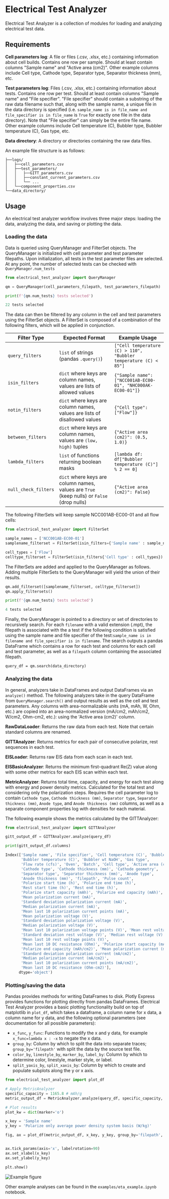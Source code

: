 # Electrical Test Analyzer

Electrical Test Analyzer is a collection of modules for loading and analyzing electrical test data.


## Requirements


**Cell parameters log**: A file or files (.csv, .xlsx, etc.) containing information about cell builds. Contains one row per sample. Should at least contain columns "Sample name" and "Active area (cm2)". Other example columns include Cell type, Cathode type, Separator type, Separator thickness (mm), etc.

**Test parameters log**: Files (.csv, .xlsx, etc.) containing information about tests. Contains one row per test. Should at least contain columns "Sample name" and "File specifier". "File specifier" should contain a substring of the raw data filename such that, along with the sample name, a unique file in the data directory is specified (i.e. `sample_name is in file_name and file_specifier is in file_name` is `True` for exactly one file in the data directory). Note that "File specifier" can simply be the entire file name. Other example columns include Cell temperature (C), Bubbler type, Bubbler temperature (C), Gas type, etc.

**Data directory**: A directory or directories containing the raw data files.

An example file structure is as follows:
```
├──logs/
│   ├──cell_parameters.csv
│   ├──test_parameters/
│   │   ├──GITT_parameters.csv
│   │   ├──constant_current_parameters.csv
│   │   └── ...
│   └──component_properties.csv
└──data_directory/
```

## Usage

An electrical test analyzer workflow involves three major steps: loading the data, analyzing the data, and saving or plotting the data.

### Loading the data

Data is queried using QueryManager and FilterSet objects. The QueryManager is initialized with cell parameter and test parameter filepaths. Upon initialization, all tests in the test parameter files are selected. At any point, the number of selected tests can be checked with `QueryManager.num_tests`

```python
from electrical_test_analyzer import QueryManager

qm = QueryManager(cell_parameters_filepath, test_parameters_filepath)

print(f'{qm.num_tests} tests selected')

22 tests selected
```

The data can then be filtered by any column in the cell and test parameters using the FilterSet objects. A FilterSet is composed of a combination of the following filters, which will be applied in conjunction.

| Filter Type          | Expected Format                        | Example Usage                                     |
|----------------------|----------------------------------------|---------------------------------------------------|
| `query_filters`      | `list` of strings (pandas `.query()`)  | `["Cell temperature (C) > 110", "Bubbler temperature (C) < 85"]`|
| `isin_filters`       | `dict` where keys are column names, values are lists of allowed values | `{"Sample name": ["NCC001AB-EC00-01", "NHC000AK-EC00-01"]}`|
| `notin_filters`      | `dict` where keys are column names, values are lists of disallowed values | `{"Cell type": ["Flow"]}`|
| `between_filters`    | `dict` where keys are column names, values are `(low, high)` tuples | `{"Active area (cm2)": (0.5, 1.0)}`|
| `lambda_filters`     | `list` of functions returning boolean masks | `[lambda df: df["Bubbler temperature (C)"] % 2 == 0]`|
| `null_check_filters` | `dict` where keys are column names, values are `True` (keep nulls) or `False` (drop nulls) | `{"Active area (cm2)": False}`|


The following FilterSets will keep sample NCC001AB-EC00-01 and all flow cells:
```python
from electrical_test_analyzer import FilterSet

sample_names = ['NCC001AB-EC00-01']
samplename_filterset = FilterSet(isin_filters={'Sample name' : sample_names})

cell_types = ['Flow']
celltype_filterset = FilterSet(isin_filters{'Cell type' : cell_types})
```

The FilterSets are added and applied to the QueryManager as follows. Adding multiple FilterSets to the QueryManager will yield the union of their results.

```python
qm.add_filterset([samplename_filterset, celltype_filterset])
qm.apply_filtersets()

print(f'{qm.num_tests} tests selected')

4 tests selected
```

Finally, the QueryManager is pointed to a directory or set of directories to recursively search. For each `filename` with a valid extension (.mpt), the filepath is associated with the a test if the following condition is satisfied using the sample name and file specifier of the test:`sample_name is in filename and file_specifier is in filename`. The search outputs a pandas DataFrame which contains a row for each test and columns for each cell and test parameter, as well as a `filepath` column containing the associated filepath.

```
query_df = qm.search(data_directory)
````

### Analyzing the data

In general, analyzers take in DataFrames and output DataFrames via an `analyze()` method. The following analyzers take in the query DataFrame from `QueryManager.search()` and output results as well as the cell and test parameters. Any columns with area-normalizable units (mA, mAh, W, Ohm, etc.) are copied into an area-normalized version (mA/cm2, mAh/cm2, W/cm2, Ohm-cm2, etc.): using the 'Active area (cm2)' column.

**RawDataLoader**: Returns the raw data from each test. Note that certain standard columns are renamed.

**GITTAnalyzer**: Returns metrics for each pair of consecutive polarize, rest sequences in each test.

**EISLoader**: Returns raw EIS data from each scan in each test.

**EISBasicAnalyzer**: Returns the minimum first-quadrant Re(Z) value along with some other metrics for each EIS scan within each test.

**MetricAnalyzer**: Returns total time, capacity, and energy for each test along with energy and power density metrics. Calculated for the total test and considering only the polarization steps. Requires the cell parameter log to contain `Cathode type`, `Cathode thickness (mm)`, `Separator type`, `Separator thickness (mm)`, `Anode type`, and `Anode thickness (mm)` columns, as well as a separate component properties log with densities for each material.

The following example shows the metrics calculated by the GITTAnalyzer:
```python
from electrical_test_analyzer import GITTAnalyzer

gitt_output_df = GITTAnalyzer.analyze(query_df)

print(gitt_output_df.columns)

Index(['Sample name', 'File specifier', 'Cell temperature (C)', 'Bubbler type',
       'Bubbler temperature (C)', 'Bubbler wt NaOH', 'Gas type',
       'Flow rate (cfs)', 'Oven', 'Batch', 'Cell type', 'Active area (cm2)',
       'Cathode type', 'Cathode thickness (mm)', 'Cathode geometry',
       'Separator type', 'Separator thickness (mm)', 'Anode type',
       'Anode thickness (mm)', 'filepath', 'Pulse count',
       'Polarize start time (h)', 'Polarize end time (h)',
       'Rest start time (h)', 'Rest end time (h)',
       'Polarize start capacity (mAh)', 'Polarize end capacity (mAh)',
       'Mean polarization current (mA)',
       'Standard deviation polarization current (mA)',
       'Median polarization current (mA)',
       'Mean last 10 polarization current points (mA)',
       'Mean polarization voltage (V)',
       'Standard deviation polarization voltage (V)',
       'Median polarization voltage (V)',
       'Mean last 10 polarization voltage points (V)', 'Mean rest voltage (V)',
       'Standard deviation rest voltage (V)', 'Median rest voltage (V)',
       'Mean last 10 rest voltage points (V)',
       'Mean last 10 DC resistance (Ohm)', 'Polarize start capacity (mAh/cm2)',
       'Polarize end capacity (mAh/cm2)', 'Mean polarization current (mA/cm2)',
       'Standard deviation polarization current (mA/cm2)',
       'Median polarization current (mA/cm2)',
       'Mean last 10 polarization current points (mA/cm2)',
       'Mean last 10 DC resistance (Ohm-cm2)'],
      dtype='object')
```

### Plotting/saving the data

Pandas provides methods for writing DataFrames to disk. Plotly Express provides functions for plotting directly from pandas DataFrames. Electrical Test Analyzer provides a basic plotting functionality build on top of matplotlib in `plot_df`, which takes a dataframe, a column name for x data, a column name for y data, and the following optional parameters (see documentation for all possible parameters):

- `x_func`, `y_func`: Functions to modify the x and y data, for example `x_func=lambda x : -x` to negate the x data.
- `group_by`: Column by which to split the data into separate traces; `group_by='filepath'` with split the data by the source test file.
- `color_by`, `linestyle_by`, `marker_by`, `label_by`: Column by which to determine color, linestyle, marker style, or label.
- `split_yaxis_by`, `split_xaxis_by`: Column by which to create and populate subplots along the y or x axis.

```python
from electrical_test_analyzer import plot_df

# Apply MetricAnalyzer
specific_capacity = 1165.8 # mAh/g
metric_output_df = MetricAnalyzer.analyze(query_df, specific_capacity, component_properties_manifest_filepath)

# Plot results
plot_kw = dict(marker='o')

x_key = 'Sample name'
y_key = 'Polarize only average power density system basis (W/kg)'

fig, ax = plot_df(metric_output_df, x_key, y_key, group_by='filepath', color_by='Cell type', plot_kw=plot_kw)


ax.tick_params(axis='x', labelrotation=90)
ax.set_xlabel(x_key)
ax.set_ylabel(y_key)

plt.show()
```
![Example figure](examples/figures/metric_analyzer_result.svg)

Other example analyses can be found in the `examples/eta_example.ipynb` notebook.